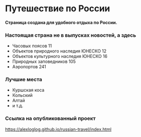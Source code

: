 # Путешествие по России

#### Страница создана для удобного отдыха по России. 

### Настоящая страна не в выпусках новостей, а здесь
* Часовых поясов 11
* Объектов природного наследия ЮНЕСКО 12
* Объектов культурного наследия ЮНЕСКО 16
* Природных заповедников 105
* Аэропортов 241

### Лучшие места
- Куршская коса
- Кольский
- Алтай
- и т.д.

### Ссылка на опубликованный проект

https://alexloglog.github.io/russian-travel/index.html
